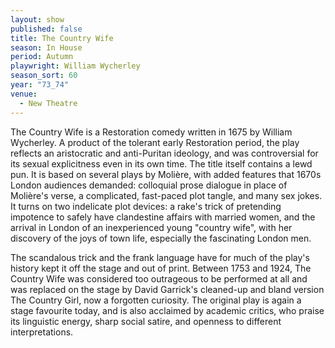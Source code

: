 ```yaml
---
layout: show
published: false
title: The Country Wife
season: In House
period: Autumn
playwright: William Wycherley
season_sort: 60
year: "73_74"
venue:
  - New Theatre
---
```


The Country Wife is a Restoration comedy written in 1675 by William Wycherley. A product of the tolerant early Restoration period, the play reflects an aristocratic and anti-Puritan ideology, and was controversial for its sexual explicitness even in its own time. The title itself contains a lewd pun. It is based on several plays by Molière, with added features that 1670s London audiences demanded: colloquial prose dialogue in place of Molière's verse, a complicated, fast-paced plot tangle, and many sex jokes. It turns on two indelicate plot devices: a rake's trick of pretending impotence to safely have clandestine affairs with married women, and the arrival in London of an inexperienced young "country wife", with her discovery of the joys of town life, especially the fascinating London men.

The scandalous trick and the frank language have for much of the play's history kept it off the stage and out of print. Between 1753 and 1924, The Country Wife was considered too outrageous to be performed at all and was replaced on the stage by David Garrick's cleaned-up and bland version The Country Girl, now a forgotten curiosity. The original play is again a stage favourite today, and is also acclaimed by academic critics, who praise its linguistic energy, sharp social satire, and openness to different interpretations.